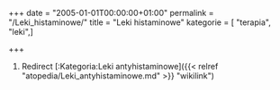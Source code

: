 +++
date = "2005-01-01T00:00:00+01:00"
permalink = "/Leki_histaminowe/"
title = "Leki histaminowe"
kategorie = [ "terapia", "leki",]

+++

1.  Redirect [:Kategoria:Leki antyhistaminowe]({{< relref "atopedia/Leki_antyhistaminowe.md" >}} "wikilink")
